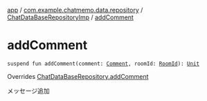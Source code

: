 [app](../../index.md) / [com.example.chatmemo.data.repository](../index.md) / [ChatDataBaseRepositoryImp](index.md) / [addComment](./add-comment.md)

# addComment

`suspend fun addComment(comment: `[`Comment`](../../com.example.chatmemo.domain.model.value/-comment/index.md)`, roomId: `[`RoomId`](../../com.example.chatmemo.domain.model.value/-room-id/index.md)`): `[`Unit`](https://kotlinlang.org/api/latest/jvm/stdlib/kotlin/-unit/index.html)

Overrides [ChatDataBaseRepository.addComment](../-chat-data-base-repository/add-comment.md)

メッセージ追加

